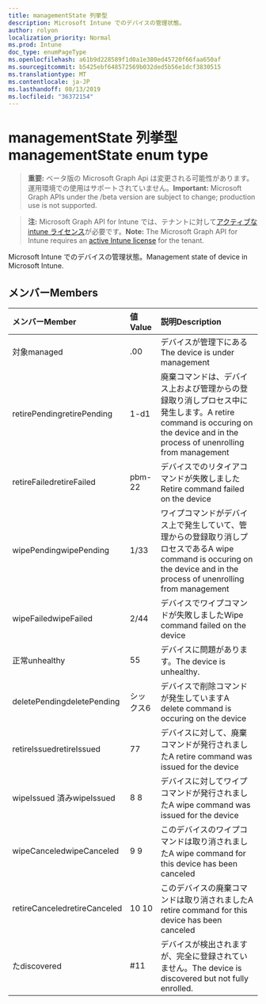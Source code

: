 ```yaml
---
title: managementState 列挙型
description: Microsoft Intune でのデバイスの管理状態。
author: rolyon
localization_priority: Normal
ms.prod: Intune
doc_type: enumPageType
ms.openlocfilehash: a61b9d228589f1d0a1e380ed45720f66faa650af
ms.sourcegitcommit: b5425ebf648572569b032ded5b56e1dcf3830515
ms.translationtype: MT
ms.contentlocale: ja-JP
ms.lasthandoff: 08/13/2019
ms.locfileid: "36372154"
---
```

# <a name="managementstate-enum-type"></a><span data-ttu-id="a921e-103">managementState 列挙型</span><span class="sxs-lookup"><span data-stu-id="a921e-103">managementState enum type</span></span>

> <span data-ttu-id="a921e-104">**重要:** ベータ版の Microsoft Graph Api は変更される可能性があります。運用環境での使用はサポートされていません。</span><span class="sxs-lookup"><span data-stu-id="a921e-104">**Important:** Microsoft Graph APIs under the /beta version are subject to change; production use is not supported.</span></span>

> <span data-ttu-id="a921e-105">**注:** Microsoft Graph API for Intune では、テナントに対して[アクティブな intune ライセンス](https://go.microsoft.com/fwlink/?linkid=839381)が必要です。</span><span class="sxs-lookup"><span data-stu-id="a921e-105">**Note:** The Microsoft Graph API for Intune requires an [active Intune license](https://go.microsoft.com/fwlink/?linkid=839381) for the tenant.</span></span>

<span data-ttu-id="a921e-106">Microsoft Intune でのデバイスの管理状態。</span><span class="sxs-lookup"><span data-stu-id="a921e-106">Management state of device in Microsoft Intune.</span></span>

## <a name="members"></a><span data-ttu-id="a921e-107">メンバー</span><span class="sxs-lookup"><span data-stu-id="a921e-107">Members</span></span>
|<span data-ttu-id="a921e-108">メンバー</span><span class="sxs-lookup"><span data-stu-id="a921e-108">Member</span></span>|<span data-ttu-id="a921e-109">値</span><span class="sxs-lookup"><span data-stu-id="a921e-109">Value</span></span>|<span data-ttu-id="a921e-110">説明</span><span class="sxs-lookup"><span data-stu-id="a921e-110">Description</span></span>|
|:---|:---|:---|
|<span data-ttu-id="a921e-111">対象</span><span class="sxs-lookup"><span data-stu-id="a921e-111">managed</span></span>|<span data-ttu-id="a921e-112">.0</span><span class="sxs-lookup"><span data-stu-id="a921e-112">0</span></span>|<span data-ttu-id="a921e-113">デバイスが管理下にある</span><span class="sxs-lookup"><span data-stu-id="a921e-113">The device is under management</span></span>|
|<span data-ttu-id="a921e-114">retirePending</span><span class="sxs-lookup"><span data-stu-id="a921e-114">retirePending</span></span>|<span data-ttu-id="a921e-115">1-d</span><span class="sxs-lookup"><span data-stu-id="a921e-115">1</span></span>|<span data-ttu-id="a921e-116">廃棄コマンドは、デバイス上および管理からの登録取り消しプロセス中に発生します。</span><span class="sxs-lookup"><span data-stu-id="a921e-116">A retire command is occuring on the device and in the process of unenrolling from management</span></span>|
|<span data-ttu-id="a921e-117">retireFailed</span><span class="sxs-lookup"><span data-stu-id="a921e-117">retireFailed</span></span>|<span data-ttu-id="a921e-118">pbm-2</span><span class="sxs-lookup"><span data-stu-id="a921e-118">2</span></span>|<span data-ttu-id="a921e-119">デバイスでのリタイアコマンドが失敗しました</span><span class="sxs-lookup"><span data-stu-id="a921e-119">Retire command failed on the device</span></span>|
|<span data-ttu-id="a921e-120">wipePending</span><span class="sxs-lookup"><span data-stu-id="a921e-120">wipePending</span></span>|<span data-ttu-id="a921e-121">1/3</span><span class="sxs-lookup"><span data-stu-id="a921e-121">3</span></span>|<span data-ttu-id="a921e-122">ワイプコマンドがデバイス上で発生していて、管理からの登録取り消しプロセスである</span><span class="sxs-lookup"><span data-stu-id="a921e-122">A wipe command is occuring on the device and in the process of unenrolling from management</span></span>|
|<span data-ttu-id="a921e-123">wipeFailed</span><span class="sxs-lookup"><span data-stu-id="a921e-123">wipeFailed</span></span>|<span data-ttu-id="a921e-124">2/4</span><span class="sxs-lookup"><span data-stu-id="a921e-124">4</span></span>|<span data-ttu-id="a921e-125">デバイスでワイプコマンドが失敗しました</span><span class="sxs-lookup"><span data-stu-id="a921e-125">Wipe command failed on the device</span></span>|
|<span data-ttu-id="a921e-126">正常</span><span class="sxs-lookup"><span data-stu-id="a921e-126">unhealthy</span></span>|<span data-ttu-id="a921e-127">5</span><span class="sxs-lookup"><span data-stu-id="a921e-127">5</span></span>|<span data-ttu-id="a921e-128">デバイスに問題があります。</span><span class="sxs-lookup"><span data-stu-id="a921e-128">The device is unhealthy.</span></span>|
|<span data-ttu-id="a921e-129">deletePending</span><span class="sxs-lookup"><span data-stu-id="a921e-129">deletePending</span></span>|<span data-ttu-id="a921e-130">シックス</span><span class="sxs-lookup"><span data-stu-id="a921e-130">6</span></span>|<span data-ttu-id="a921e-131">デバイスで削除コマンドが発生しています</span><span class="sxs-lookup"><span data-stu-id="a921e-131">A delete command is occuring on the device</span></span> |
|<span data-ttu-id="a921e-132">retireIssued</span><span class="sxs-lookup"><span data-stu-id="a921e-132">retireIssued</span></span>|<span data-ttu-id="a921e-133">7</span><span class="sxs-lookup"><span data-stu-id="a921e-133">7</span></span>|<span data-ttu-id="a921e-134">デバイスに対して、廃棄コマンドが発行されました</span><span class="sxs-lookup"><span data-stu-id="a921e-134">A retire command was issued for the device</span></span>|
|<span data-ttu-id="a921e-135">wipeIssued 済み</span><span class="sxs-lookup"><span data-stu-id="a921e-135">wipeIssued</span></span>|<span data-ttu-id="a921e-136">8 </span><span class="sxs-lookup"><span data-stu-id="a921e-136">8</span></span>|<span data-ttu-id="a921e-137">デバイスに対してワイプコマンドが発行されました</span><span class="sxs-lookup"><span data-stu-id="a921e-137">A wipe command was issued for the device</span></span>|
|<span data-ttu-id="a921e-138">wipeCanceled</span><span class="sxs-lookup"><span data-stu-id="a921e-138">wipeCanceled</span></span>|<span data-ttu-id="a921e-139">9 </span><span class="sxs-lookup"><span data-stu-id="a921e-139">9</span></span>|<span data-ttu-id="a921e-140">このデバイスのワイプコマンドは取り消されました</span><span class="sxs-lookup"><span data-stu-id="a921e-140">A wipe command for this device has been canceled</span></span>|
|<span data-ttu-id="a921e-141">retireCanceled</span><span class="sxs-lookup"><span data-stu-id="a921e-141">retireCanceled</span></span>|<span data-ttu-id="a921e-142">10 </span><span class="sxs-lookup"><span data-stu-id="a921e-142">10</span></span>|<span data-ttu-id="a921e-143">このデバイスの廃棄コマンドは取り消されました</span><span class="sxs-lookup"><span data-stu-id="a921e-143">A retire command for this device has been canceled</span></span>|
|<span data-ttu-id="a921e-144">た</span><span class="sxs-lookup"><span data-stu-id="a921e-144">discovered</span></span>|<span data-ttu-id="a921e-145">#</span><span class="sxs-lookup"><span data-stu-id="a921e-145">11</span></span>|<span data-ttu-id="a921e-146">デバイスが検出されますが、完全に登録されていません。</span><span class="sxs-lookup"><span data-stu-id="a921e-146">The device is discovered but not fully enrolled.</span></span>|



